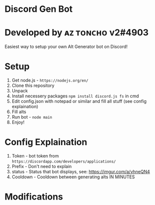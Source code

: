 # Discord Gen Bot
# Developed by ᴀᴢ ᴛᴏɴᴄʜᴏ v2#4903

Easiest way to setup your own Alt Generator bot on Discord!

# Setup

1. Get node.js - `https://nodejs.org/en/`
2. Clone this repository
3. Unpack
4. Install necessery packages `npm install discord.js fs` in cmd
5. Edit config.json with notepad or similar and fill all stuff (see config explaination)
6. Fill alts
7. Run bot - `node main`
8. Enjoy!

# Config Explaination

1. Token - bot token from `https://discordapp.com/developers/applications/`
2. Prefix - Don't need to explain
3. status - Status that bot displays, see: https://imgur.com/a/vhneQN4
4. Cooldown - Cooldown between generating alts IN MINUTES

# Modifications
